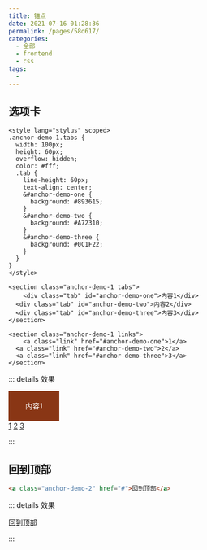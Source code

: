 ```yaml
---
title: 锚点
date: 2021-07-16 01:28:36
permalink: /pages/58d617/
categories: 
  - 全部
  - frontend
  - css
tags: 
  - 
---
```


## 选项卡

```vue
<style lang="stylus" scoped>
.anchor-demo-1.tabs {
  width: 100px;
  height: 60px;
  overflow: hidden;
  color: #fff;
  .tab {
    line-height: 60px;
    text-align: center;
    &#anchor-demo-one {
      background: #893615;
    }
    &#anchor-demo-two {
      background: #A72310;
    }
    &#anchor-demo-three {
      background: #0C1F22;
    }
  }
}
</style>

<section class="anchor-demo-1 tabs">
	<div class="tab" id="anchor-demo-one">内容1</div>
  <div class="tab" id="anchor-demo-two">内容2</div>
  <div class="tab" id="anchor-demo-three">内容3</div>
</section>

<section class="anchor-demo-1 links">
	<a class="link" href="#anchor-demo-one">1</a>
  <a class="link" href="#anchor-demo-two">2</a>
  <a class="link" href="#anchor-demo-three">3</a>
</section>
```

::: details 效果

<style lang="stylus" scoped>
.anchor-demo-1.tabs {
  width: 100px;
  height: 60px;
  overflow: hidden;
  color: #fff;
  .tab {
    line-height: 60px;
    text-align: center;
    &#anchor-demo-one {
      background: #893615;
    }
    &#anchor-demo-two {
      background: #A72310;
    }
    &#anchor-demo-three {
      background: #0C1F22;
    }
  }
}
</style>


<section class="anchor-demo-1 tabs">
	<div class="tab" id="anchor-demo-one">内容1</div>
  <div class="tab" id="anchor-demo-two">内容2</div>
  <div class="tab" id="anchor-demo-three">内容3</div>
</section>

<section class="anchor-demo-1 links">
	<a class="link" href="#anchor-demo-one">1</a>
  <a class="link" href="#anchor-demo-two">2</a>
  <a class="link" href="#anchor-demo-three">3</a>
</section>

:::



## 回到顶部

```html
<a class="anchor-demo-2" href="#">回到顶部</a>
```

::: details 效果

<a class="anchor-demo-2" href="#">回到顶部</a>

:::